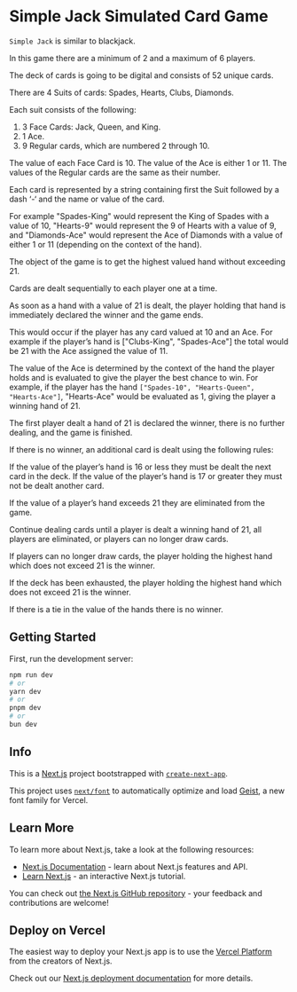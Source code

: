 # Simple Jack Simulated Card Game

`Simple Jack` is similar to blackjack.

In this game there are a minimum of 2 and a maximum of 6 players.

The deck of cards is going to be digital and consists of 52 unique cards.

There are 4 Suits of cards: Spades, Hearts, Clubs, Diamonds.

Each suit consists of the following:

1) 3 Face Cards: Jack, Queen, and King.
2) 1 Ace.
3) 9 Regular cards, which are numbered 2 through 10.

The value of each Face Card is 10.
The value of the Ace is either 1 or 11.
The values of the Regular cards are the same as their number.

Each card is represented by a string containing first the Suit followed by a dash ‘-‘ and the name or value of the card.

For example "Spades-King" would represent the King of Spades with a value of 10, "Hearts-9" would represent the 9 of Hearts with a value of 9, and "Diamonds-Ace" would represent the Ace of Diamonds with a value of either 1 or 11 (depending on the context of the hand).

The object of the game is to get the highest valued hand without exceeding 21.

Cards are dealt sequentially to each player one at a time.

As soon as a hand with a value of 21 is dealt, the player holding that hand is immediately declared the winner and the game ends.

This would occur if the player has any card valued at 10 and an Ace. For example if the player’s hand is ["Clubs-King", "Spades-Ace"] the total would be 21 with the Ace assigned the value of 11.

The value of the Ace is determined by the context of the hand the player holds and is evaluated  to give the player the best chance to win. For example, if the player has the hand `["Spades-10", "Hearts-Queen", "Hearts-Ace"]`, "Hearts-Ace" would be evaluated as 1, giving the player a winning hand of 21.

The first player dealt a hand of 21 is declared the winner, there is no further dealing, and the game is finished.

If there is no winner, an additional card is dealt using the following rules:

If the value of the player’s hand is 16 or less they must be dealt the next card in the deck.
If the value of the player’s hand is 17 or greater they must not be dealt another card.

If the value of a player’s hand exceeds 21 they are eliminated from the game.

Continue dealing cards until a player is dealt a winning hand of 21, all players are eliminated, or players can no longer draw cards.

If players can no longer draw cards, the player holding the highest hand which does not exceed 21 is the winner.

If the deck has been exhausted, the player holding the highest hand which does not exceed 21 is the winner.

If there is a tie in the value of the hands there is no winner.

## Getting Started

First, run the development server:

```bash
npm run dev
# or
yarn dev
# or
pnpm dev
# or
bun dev
```

## Info

This is a [Next.js](https://nextjs.org) project bootstrapped with [`create-next-app`](https://nextjs.org/docs/app/api-reference/cli/create-next-app).


This project uses [`next/font`](https://nextjs.org/docs/app/building-your-application/optimizing/fonts) to automatically optimize and load [Geist](https://vercel.com/font), a new font family for Vercel.

## Learn More

To learn more about Next.js, take a look at the following resources:

- [Next.js Documentation](https://nextjs.org/docs) - learn about Next.js features and API.
- [Learn Next.js](https://nextjs.org/learn) - an interactive Next.js tutorial.

You can check out [the Next.js GitHub repository](https://github.com/vercel/next.js) - your feedback and contributions are welcome!

## Deploy on Vercel

The easiest way to deploy your Next.js app is to use the [Vercel Platform](https://vercel.com/new?utm_medium=default-template&filter=next.js&utm_source=create-next-app&utm_campaign=create-next-app-readme) from the creators of Next.js.

Check out our [Next.js deployment documentation](https://nextjs.org/docs/app/building-your-application/deploying) for more details.

